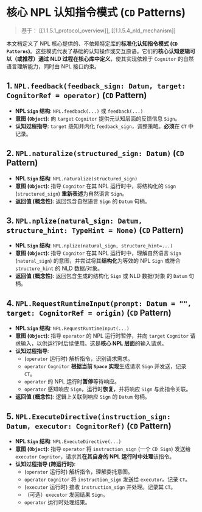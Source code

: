 # 核心 NPL 认知指令模式 (`CD` Patterns)

> 基于： [[1.1.5.1_protocol_overview]], [[1.1.5.4_nld_mechanism]]

本文档定义了 NPL 核心提供的、不依赖特定库的**标准化认知指令模式 (`CD Patterns`)**。这些模式代表了基础的认知操作或交互原语。它们的**核心认知逻辑可以（或推荐）通过 NLD 过程在核心库中定义**，使其实现依赖于 `Cognitor` 的自然语言理解能力，同时由 NPL 接口约束。

## 1. `NPL.feedback(feedback_sign: Datum, target: CognitorRef = operator)` (`CD` Pattern)

* **NPL `Sign` 结构**: `NPL.feedback(...)` 或 `feedback(...)`
* **意图 (`Object`)**: 向 `target` `Cognitor` 提供元认知层面的反馈信息 `Sign`。
* **认知过程指导**: `target` 感知并内化 `feedback_sign`，调整策略。**必须**在 `CT` 中记录。

## 2. `NPL.naturalize(structured_sign: Datum)` (`CD` Pattern)

* **NPL `Sign` 结构**: `NPL.naturalize(structured_sign)`
* **意图 (`Object`)**: 指导 `Cognitor` 在其 NPL 运行时中，将结构化的 `Sign` (`structured_sign`) **重新表述**为自然语言 `Sign`。
* **返回值 (概念性)**: 返回包含自然语言 `Sign` 的 `Datum` 句柄。

## 3. `NPL.nplize(natural_sign: Datum, structure_hint: TypeHint = None)` (`CD` Pattern)

* **NPL `Sign` 结构**: `NPL.nplize(natural_sign, structure_hint=...)`
* **意图 (`Object`)**: 指导 `Cognitor` 在其 NPL 运行时中，理解自然语言 `Sign` (`natural_sign`) 的意图，并尝试将其**结构化**为等效的 NPL `Sign` 或符合 `structure_hint` 的 NLD 数据/对象。
* **返回值 (概念性)**: 返回包含生成的结构化 `Sign` 或 NLD 数据/对象 的 `Datum` 句柄。

## 4. `NPL.RequestRuntimeInput(prompt: Datum = "", target: CognitorRef = origin)` (`CD` Pattern)

* **NPL `Sign` 结构**: `NPL.RequestRuntimeInput(...)`
* **意图 (`Object`)**: 指导 `operator` 的 NPL 运行时暂停，并向 `target` `Cognitor` 请求输入，以供运行时后续使用。这是**核心 NPL 层面**的输入请求。
* **认知过程指导**:
    * (`operator` 运行时) 解析指令，识别请求需求。
    * `operator` `Cognitor` **根据当前 `Space` 实现**生成请求 `Sign` 并发送，记录 `CT`。
    * `operator` 的 NPL 运行时**暂停**等待响应。
    * `operator` 感知响应 `Sign`，运行时**恢复**，并将响应 `Sign` 与此指令关联。
* **返回值 (概念性)**: 逻辑上关联到响应 `Sign` 的 `Datum` 句柄。

## 5. `NPL.ExecuteDirective(instruction_sign: Datum, executor: CognitorRef)` (`CD` Pattern)

* **NPL `Sign` 结构**: `NPL.ExecuteDirective(...)`
* **意图 (`Object`)**: 指导 `operator` 将 `instruction_sign` (一个 `CD Sign`) 发送给 `executor` `Cognitor`，请求其**在其自身的 NPL 运行时中处理**该指令。
* **认知过程指导 (跨运行时)**:
    * (`operator` 运行时) 解析指令，理解委托意图。
    * `operator` `Cognitor` 将 `instruction_sign` 发送给 `executor`。记录 `CT`。
    * (`executor` 运行时) 接收 `instruction_sign` 并处理。记录其 `CT`。
    * （可选）`executor` 发回结果 `Sign`。
    * `operator` 运行时处理结果。
